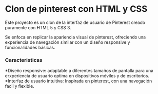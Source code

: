 # Clon de pinterest con HTML y CSS
Este proyecto es un clon de la interfaz de usuario de Pinterest creado puramente con HTML 5 y CSS 3.

Se enfoca en replicar la apariencia visual de pinterest, ofreciendo una experiencia de navegación similar con un diseño responsive y funcionalidades básicas.

### Caracteristicas
*Diseño responsive: adaptable a diferentes tamaños de pantalla para una erxperiencia de usuario optima en dispositivos móviles y de escritorios.
*Interfaz de usuario intuitiva: Inspirada en pinterest, con una navegación facil y flexible.

